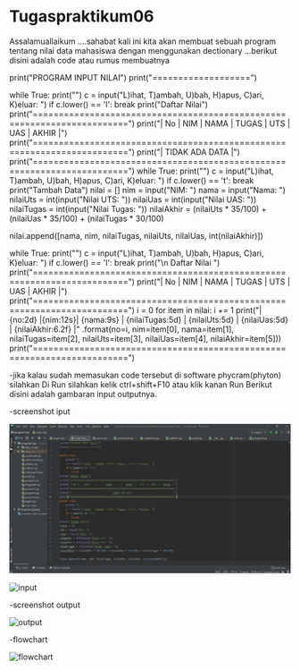 # Tugaspraktikum06

Assalamuallaikum ....sahabat kali ini kita akan membuat sebuah program tentang nilai data mahasiswa dengan menggunakan dectionary ...berikut disini adalah code atau rumus membuatnya


print("PROGRAM INPUT NILAI")
print("===================")

while True:
    print("")
    c = input("L)ihat, T)ambah, U)bah, H)apus, C)ari, K)eluar: ")
    if c.lower() == 'l':
        break
print("Daftar Nilai")
print("========================================================================")
print("| No |    NIM    |       NAMA      |  TUGAS  |  UTS  |  UAS  |  AKHIR  |")
print("========================================================================")
print("|                            TIDAK ADA DATA                            |")
print("========================================================================")
while True:
    print("")
    c = input("L)ihat, T)ambah, U)bah, H)apus, C)ari, K)eluar: ")
    if c.lower() == 't':
        break
print("Tambah Data")
nilai = []
nim = input("NIM: ")
nama = input("Nama: ")
nilaiUts = int(input("Nilai UTS: "))
nilaiUas = int(input("Nilai UAS: "))
nilaiTugas = int(input("Nilai Tugas: "))
nilaiAkhir = (nilaiUts * 35/100) + (nilaiUas * 35/100) + (nilaiTugas * 30/100)

nilai.append([nama, nim, nilaiTugas, nilaiUts, nilaiUas, int(nilaiAkhir)])

while True:
    print("")
    c = input("L)ihat, T)ambah, U)bah, H)apus, C)ari, K)eluar: ")
    if c.lower() == 'l':
        break
print("\n   Daftar Nilai   ")
print("========================================================================")
print("| No |    NIM    |       NAMA      |  TUGAS  |  UTS  |  UAS  |  AKHIR  |")
print("========================================================================")
i = 0
for item in nilai:
    i += 1
    print("| {no:2d} |{nim:12s}|   {nama:9s}    |  {nilaiTugas:5d}  | {nilaiUts:5d} | {nilaiUas:5d} |  {nilaiAkhir:6.2f} |"
            .format(no=i, nim=item[0], nama=item[1], nilaiTugas=item[2], nilaiUts=item[3], nilaiUas=item[4], nilaiAkhir=item[5]))
print("========================================================================")


-jika kalau sudah memasukan code tersebut di software phycram(phyton) silahkan Di Run silahkan kelik ctrl+shift+F10 atau klik kanan Run
Berikut disini adalah gambaran input outputnya.

-screenshot iput
 


![input](https://github.com/ikmalriyan21/Tugaspraktikum06/blob/master/Gambar/praktikum6.png)






![input](https://github.com/mastio1836/Tugaspraktikum6/blob/master/Gambar/pict%202.png)




-screenshot output



![output](https://github.com/mastio1836/Tugaspraktikum6/blob/master/Gambar/RUN%20hasil.png)





-flowchart



![flowchart](https://github.com/mastio1836/Tugaspraktikum6/blob/master/Gambar/tugas6flowchart.PNG)






